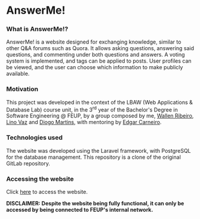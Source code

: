 # AnswerMe!

### What is AnswerMe!?
AnswerMe! is a website designed for exchanging knowledge, similar to other Q&A forums such as Quora. It allows asking questions, answering said questions, and commenting under both questions and answers. A voting system is implemented, and tags can be applied to posts. User profiles can be viewed, and the user can choose which information to make publicly available.

### Motivation
This project was developed in the context of the LBAW (Web Applications & Database Lab) course unit, in the 3<sup>rd</sup> year of the Bachelor's Degree in Software Engineering @ FEUP, by a group composed by me, [Wallen Ribeiro](https://github.com/Wallen-Ribeiro), [Lino Vaz](https://github.com/LinusVaz) and [Diogo Martins](https://github.com/DiogoMartins888), with mentoring by [Edgar Carneiro](https://github.com/EdgarACarneiro).

### Technologies used
The website was developed using the Laravel framework, with PostgreSQL for the database management. This repository is a clone of the original GitLab repository.

### Accessing the website
Click [here](https://lbaw2392.lbaw.fe.up.pt/) to access the website.

**DISCLAIMER: Despite the website being fully functional, it can only be accessed by being connected to FEUP's internal network.**
